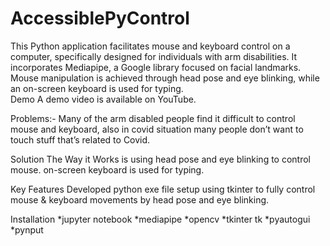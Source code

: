 # AccessiblePyControl
This Python application facilitates mouse and keyboard control on a computer, specifically designed for individuals with arm disabilities. It incorporates Mediapipe, a Google library focused on facial landmarks. Mouse manipulation is achieved through head pose and eye blinking, while an on-screen keyboard is used for typing.
<br>
Demo
A demo video is available on YouTube.

Problems:-
Many of the arm disabled people find it difficult to control mouse and keyboard,
also in covid situation many people don’t want to touch stuff that’s related to Covid.

Solution 
The Way it Works is using head pose and eye blinking to control mouse.
on-screen keyboard is used for typing.

Key Features
Developed python exe file setup using tkinter to fully control mouse & keyboard movements by head pose and eye blinking.

Installation
*jupyter notebook
*mediapipe
*opencv
*tkinter tk
*pyautogui
*pynput
